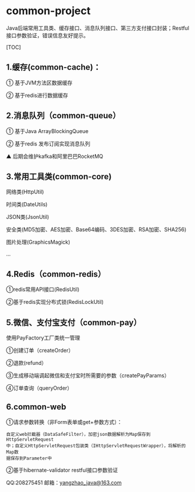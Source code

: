 # common-project

Java后端常用工具类、缓存接口、消息队列接口、第三方支付接口封装；Restful接口参数验证，错误信息友好提示。

[TOC]

## 1.缓存(common-cache)：

① 基于JVM方法区数据缓存

② 基于redis进行数据缓存

## 2.消息队列（common-queue）

① 基于Java ArrayBlockingQueue

② 基于redis 发布订阅实现消息队列

▲ 后期会维护kafka和阿里巴巴RocketMQ

## 3.常用工具类(common-core)

网络类(HttpUtil)

时间类(DateUtils)

JSON类(JsonUtil)

安全类(MD5加密、AES加密、Base64编码、3DES加密、RSA加密、SHA256)

图片处理(GraphicsMagick)

...

## 4.Redis（common-redis）

①redis常用API接口(RedisUtil)

②基于redis实现分布式锁(RedisLockUtil)

## 5.微信、支付宝支付（common-pay）

使用PayFactory工厂类统一管理

①创建订单（createOrder）
    
②退款(refund）
    
③生成移动端调起微信和支付宝时所需要的参数（createPayParams）
    
④订单查询（queryOrder）
    
## 6.common-web

①请求参数转换（非Form表单或get+参数方式）：

    自定义web拦截器（DataSafeFilter），加密json数据解析为Map保存到HttpServletRequest
    中；自定义HttpServletRequest包装类（IHttpServletRequestWrapper），将解析的Map数        
    据保存到Parameter中


②基于hibernate-validator restful接口参数验证

QQ:208275451
邮箱：yangzhao_java@163.com


